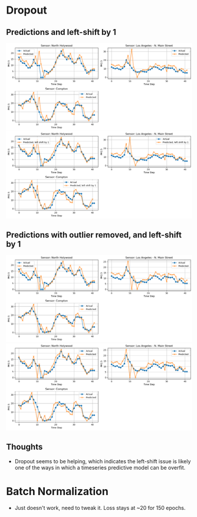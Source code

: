 # Dropout
## Predictions and left-shift by 1
![](exp_08_a.png)
![](exp_08_b.png)
## Predictions with outlier removed, and left-shift by 1
![](exp_08_c.png)
![](exp_08_d.png)
## Thoughts
- Dropout seems to be helping, which indicates the left-shift issue is likely one of the ways in which a timeseries predictive model can be overfit.
# Batch Normalization
- Just doesn't work, need to tweak it. Loss stays at ~20 for 150 epochs.
